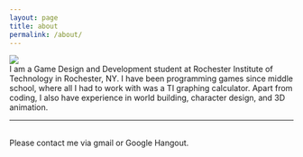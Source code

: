 ```yaml
---
layout: page
title: about
permalink: /about/
---
```


<img class="col one right" src="/img/prof_pic.jpg">

<br/>
I am a Game Design and Development student at Rochester Institute of Technology in Rochester, NY. I have been programming games since middle school, where all I had to work with was a TI graphing calculator. Apart from coding, I also have experience in world building, character design, and 3D animation. 


<br/>
<hr/>
<br/>
<span class="contacticon center">
	<a href="mailto:cxp2265@gmail.com" target="_blank"><i class="fa fa-envelope-square"></i></a>
	<a href="skype:chaskorl?call" target="_blank"><i class="fa fa-skype-square"></i></a>
	<a href="https://github.com/chasparr" target="_blank"><i class="fa fa-github-square"></i></a>
	<a href="https://www.linkedin.com/profile/view?id=ADEAABYYvNIBTrx_VrOzR83ah0QhQgx4T5Gocf4" target="_blank"><i class="fa fa-linkedin-square"></i></a>
	<a href="http://steelosprei.deviantart.com/" target_blank"><i class="fa fa-deviantart-square"></i></a>
</span>

<div class="col three caption">
	Please contact me via gmail or Google Hangout.
</div>

